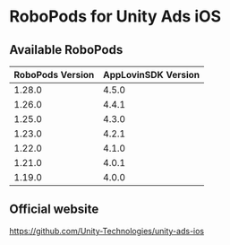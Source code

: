 # RoboPods for Unity Ads iOS

## Available RoboPods

| RoboPods Version | AppLovinSDK Version |
|------------------|---------------------|
| 1.28.0           | 4.5.0               |
| 1.26.0           | 4.4.1               |
| 1.25.0           | 4.3.0               |
| 1.23.0           | 4.2.1               |
| 1.22.0           | 4.1.0               |
| 1.21.0           | 4.0.1               |
| 1.19.0           | 4.0.0               |

## Official website
https://github.com/Unity-Technologies/unity-ads-ios
